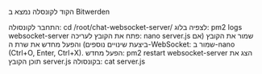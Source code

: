 הקוד לקונסלה נמצא ב Bitwerden

התחבר לקונסולה: cd /root/chat-websocket-server/
לצפיה בלוג: pm2 logs websocket-server
פתח את הקובץ לעריכה: nano server.js
שמור את הקובץ (אם ביצעת שינויים נוספים) והפעל מחדש את שרת ה-WebSocket:
שמור ב-nano (Ctrl+O, Enter, Ctrl+X).
הפעל מחדש: pm2 restart websocket-server
הצג את תוכן הקובץ server.js בקונסולה: cat server.js
